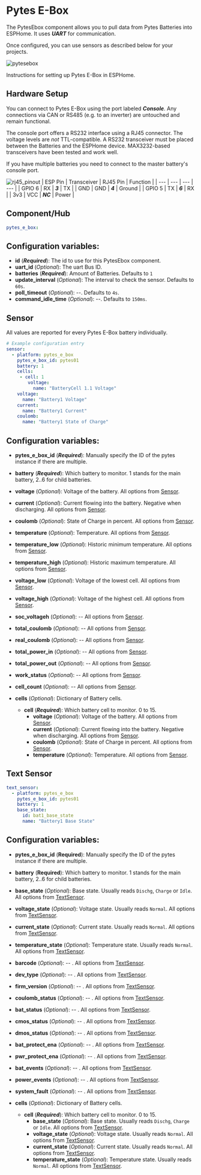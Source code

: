 Pytes E-Box
=================
The PytesEbox component allows you to pull data from Pytes Batteries into ESPHome.
It uses ***UART*** for communication.

Once configured, you can use sensors as described below for your projects.

![pytesebox](https://github.com/user-attachments/assets/699cedf4-fe41-476b-9a39-41ebb7c520f5)


Instructions for setting up Pytes E-Box in ESPHome.

Hardware Setup
--------------

You can connect to Pytes E-Box using the port labeled ***Console***.
Any connections via CAN or RS485 (e.g. to an inverter) are untouched and remain functional.

The console port offers a RS232 interface using a RJ45 connector.
The voltage levels are *not* TTL-compatible. A RS232 transceiver must be placed between the Batteries and the ESPHome device.
MAX3232-based transceivers have been tested and work well.

If you have multiple batteries you need to connect to the master battery's console port.

![rj45_pinout](https://github.com/user-attachments/assets/cb4f9808-333d-4344-b02e-18e8ffaf3341)
| ESP Pin | Transceiver | RJ45 Pin | Function |
| --- | --- | --- | --- |
| GPIO 6 | RX | ***3*** | TX |
| GND | GND | ***4*** | Ground |
| GPIO 5 | TX | ***6*** | RX |
| 3v3 | VCC | ***NC*** | Power |

 
    
Component/Hub
-------------

```yaml
pytes_e_box:
```

Configuration variables:
------------------------
- **id** (***Required***): The id to use for this PytesEbox component.
- **uart_id** (*Optional*): The uart Bus ID.
- **batteries** (***Required***): Amount of Batteries. Defaults to ``1``
- **update_interval** (*Optional*): The interval to check the sensor. Defaults to ``60s``.
- **poll_timeout** (*Optional*): --. Defaults to ``4s``.
- **command_idle_time** (*Optional*): --. Defaults to ``150ms``. 

Sensor
------

All values are reported for every Pytes E-Box battery individually.

```yaml
# Example configuration entry
sensor:
  - platform: pytes_e_box
    pytes_e_box_id: pytes01
    battery: 1
    cells:
     - cell: 1
        voltage:
          name: "BatteryCell 1.1 Voltage"         
    voltage:
      name: "Battery1 Voltage"
    current:
      name: "Battery1 Current"
    coulomb:
      name: "Battery1 State of Charge"
```

Configuration variables:
------------------------
- **pytes_e_box_id** (***Required***): Manually specify the ID of the pytes instance if there are multiple.
- **battery** (***Required***): Which battery to monitor. 1 stands for the main battery, 2..6 for child batteries.
- **voltage** (*Optional*): Voltage of the battery. All options from [Sensor](https://esphome.io/components/sensor/#config-sensor).
- **current** (*Optional*): Current flowing into the battery. Negative when discharging. All options from [Sensor](https://esphome.io/components/sensor/#config-sensor).
- **coulomb** (*Optional*): State of Charge in percent. All options from [Sensor](https://esphome.io/components/sensor/#config-sensor).
- **temperature** (*Optional*): Temperature. All options from [Sensor](https://esphome.io/components/sensor/#config-sensor).
- **temperature_low** (*Optional*): Historic minimum temperature. All options from [Sensor](https://esphome.io/components/sensor/#config-sensor).
- **temperature_high** (*Optional*): Historic maximum temperature. All options from [Sensor](https://esphome.io/components/sensor/#config-sensor).
- **voltage_low** (*Optional*): Voltage of the lowest cell. All options from [Sensor](https://esphome.io/components/sensor/#config-sensor).
- **voltage_high** (*Optional*): Voltage of the highest cell. All options from [Sensor](https://esphome.io/components/sensor/#config-sensor).
- **soc_voltageh** (*Optional*): -- All options from [Sensor](https://esphome.io/components/sensor/#config-sensor).
- **total_coulomb** (*Optional*): -- All options from [Sensor](https://esphome.io/components/sensor/#config-sensor).
- **real_coulomb** (*Optional*): -- All options from [Sensor](https://esphome.io/components/sensor/#config-sensor).
- **total_power_in** (*Optional*): -- All options from [Sensor](https://esphome.io/components/sensor/#config-sensor).
- **total_power_out** (*Optional*): -- All options from [Sensor](https://esphome.io/components/sensor/#config-sensor).
- **work_status** (*Optional*): -- All options from [Sensor](https://esphome.io/components/sensor/#config-sensor).
- **cell_count** (*Optional*): -- All options from [Sensor](https://esphome.io/components/sensor/#config-sensor).

- **cells** (*Optional*): Dictionary of Battery cells.
  - **cell** (***Required***): Which battery cell to monitor. 0 to 15. 
    - **voltage** (*Optional*): Voltage of the battery. All options from [Sensor](https://esphome.io/components/sensor/#config-sensor).
    - **current** (*Optional*): Current flowing into the battery. Negative when discharging. All options from [Sensor](https://esphome.io/components/sensor/#config-sensor).
    - **coulomb** (*Optional*): State of Charge in percent. All options from [Sensor](https://esphome.io/components/sensor/#config-sensor).
    - **temperature** (*Optional*): Temperature. All options from [Sensor](https://esphome.io/components/sensor/#config-sensor).


Text Sensor
-----------

```yaml
text_sensor:
  - platform: pytes_e_box
    pytes_e_box_id: pytes01
    battery: 1    
    base_state:
      id: bat1_base_state
      name: "Battery1 Base State"
```

Configuration variables:
------------------------
- **pytes_e_box_id** (**Required**): Manually specify the ID of the pytes instance if there are multiple.
- **battery** (**Required**): Which battery to monitor. 1 stands for the main battery, 2..6 for child batteries.
- **base_state** (*Optional*): Base state. Usually reads ``Dischg``, ``Charge`` or ``Idle``. All options from [TextSensor](https://esphome.io/components/text_sensor/#config-text-sensor).
- **voltage_state** (*Optional*): Voltage state. Usually reads ``Normal``. All options from [TextSensor](https://esphome.io/components/text_sensor/#config-text-sensor).
- **current_state** (*Optional*): Current state. Usually reads ``Normal``. All options from [TextSensor](https://esphome.io/components/text_sensor/#config-text-sensor).
- **temperature_state** (*Optional*): Temperature state. Usually reads ``Normal``. All options from [TextSensor](https://esphome.io/components/text_sensor/#config-text-sensor).
- **barcode** (*Optional*): -- . All options from [TextSensor](https://esphome.io/components/text_sensor/#config-text-sensor).
- **dev_type** (*Optional*): -- . All options from [TextSensor](https://esphome.io/components/text_sensor/#config-text-sensor).
- **firm_version** (*Optional*): -- . All options from [TextSensor](https://esphome.io/components/text_sensor/#config-text-sensor).
- **coulomb_status** (*Optional*): -- . All options from [TextSensor](https://esphome.io/components/text_sensor/#config-text-sensor).
- **bat_status** (*Optional*): -- . All options from [TextSensor](https://esphome.io/components/text_sensor/#config-text-sensor).
- **cmos_status** (*Optional*): -- . All options from [TextSensor](https://esphome.io/components/text_sensor/#config-text-sensor).
- **dmos_status** (*Optional*): -- . All options from [TextSensor](https://esphome.io/components/text_sensor/#config-text-sensor).
- **bat_protect_ena** (*Optional*): -- . All options from [TextSensor](https://esphome.io/components/text_sensor/#config-text-sensor).
- **pwr_protect_ena** (*Optional*): -- . All options from [TextSensor](https://esphome.io/components/text_sensor/#config-text-sensor).
- **bat_events** (*Optional*): -- . All options from [TextSensor](https://esphome.io/components/text_sensor/#config-text-sensor).
- **power_events** (*Optional*): -- . All options from [TextSensor](https://esphome.io/components/text_sensor/#config-text-sensor).
- **system_fault** (*Optional*): -- . All options from [TextSensor](https://esphome.io/components/text_sensor/#config-text-sensor).

- **cells** (*Optional*): Dictionary of Battery cells.
  - **cell** (***Required***): Which battery cell to monitor. 0 to 15. 
    - **base_state** (*Optional*): Base state. Usually reads ``Dischg``, ``Charge`` or ``Idle``. All options from [TextSensor](https://esphome.io/components/text_sensor/#config-text-sensor).
    - **voltage_state** (*Optional*): Voltage state. Usually reads ``Normal``. All options from [TextSensor](https://esphome.io/components/text_sensor/#config-text-sensor).
    - **current_state** (*Optional*): Current state. Usually reads ``Normal``. All options from [TextSensor](https://esphome.io/components/text_sensor/#config-text-sensor).
    - **temperature_state** (*Optional*): Temperature state. Usually reads ``Normal``. All options from [TextSensor](https://esphome.io/components/text_sensor/#config-text-sensor).
